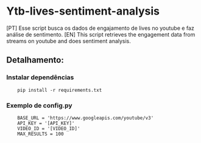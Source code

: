 # Ytb-lives-sentiment-analysis

[PT] Esse script busca os dados de engajamento de lives no youtube e faz análise de sentimento.
[EN] This script retrieves the engagement data from streams on youtube and does sentiment analysis.

## Detalhamento:

### Instalar dependências
```
    pip install -r requirements.txt
```

### Exemplo de config.py
```
    BASE_URL = 'https://www.googleapis.com/youtube/v3'
    API_KEY = '[API_KEY]'
    VIDEO_ID = '[VIDEO_ID]'
    MAX_RESULTS = 100
```
